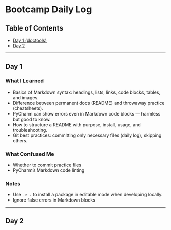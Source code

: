 # Bootcamp Daily Log

## Table of Contents

- [Day 1 (doctools)](#day-1)
- [Day 2](#day-2)


---

## Day 1

### What I Learned
- Basics of Markdown syntax: headings, lists, links, code blocks, tables, and images.
- Difference between permanent docs (README) and throwaway practice (cheatsheets).
- PyCharm can show errors even in Markdown code blocks — harmless but good to know.
- How to structure a README with purpose, install, usage, and troubleshooting.
- Git best practices: committing only necessary files (daily log), skipping others.

### What Confused Me
- Whether to commit practice files
- PyCharm’s Markdown code linting

### Notes
- Use `-e .` to install a package in editable mode when developing locally.
- Ignore false errors in Markdown blocks

---

## Day 2


